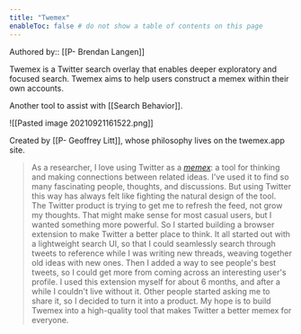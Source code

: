 ```yaml
---
title: "Twemex"
enableToc: false # do not show a table of contents on this page
---
```

Authored by:: [[P- Brendan Langen]]

Twemex is a Twitter search overlay that enables deeper exploratory and focused search. Twemex aims to help users construct a memex within their own accounts. 

Another tool to assist with [[Search Behavior]]. 

![[Pasted image 20210921161522.png]]

Created by [[P- Geoffrey Litt]], whose philosophy lives on the twemex.app site. 

> As a researcher, I love using Twitter as a _[memex](https://en.wikipedia.org/wiki/Memex)_: a tool for thinking and making connections between related ideas. I've used it to find so many fascinating people, thoughts, and discussions.
> But using Twitter this way has always felt like fighting the natural design of the tool. The Twitter product is trying to get me to refresh the feed, not grow my thoughts. That might make sense for most casual users, but I wanted something more powerful.
> So I started building a browser extension to make Twitter a better place to think. It all started out with a lightweight search UI, so that I could seamlessly search through tweets to reference while I was writing new threads, weaving together old ideas with new ones. Then I added a way to see people's best tweets, so I could get more from coming across an interesting user's profile.
> I used this extension myself for about 6 months, and after a while I couldn't live without it. Other people started asking me to share it, so I decided to turn it into a product. My hope is to build Twemex into a high-quality tool that makes Twitter a better memex for everyone.